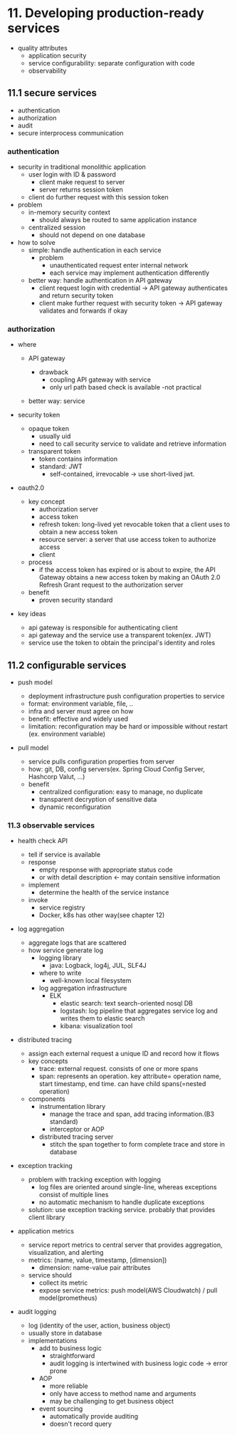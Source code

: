 # 11. Developing production-ready services

- quality attributes
  - application security
  - service configurability: separate configuration with code
  - observability

## 11.1 secure services

- authentication
- authorization
- audit
- secure interprocess communication

### authentication

- security in traditional monolithic application
  - user login with ID & password
    - client make request to server
    - server returns session token
  - client do further request with this session token
- problem
  - in-memory security context
    - should always be routed to same application instance
  - centralized session
    - should not depend on one database
- how to solve
  - simple: handle authentication in each service
    - problem
      - unauthenticated request enter internal network
      - each service may implement authentication differently
  - better way: handle authentication in API gateway
    - client request login with credential -> API gateway authenticates and return security token
    - client make further request with security token -> API gateway validates and forwards if okay

### authorization

- where

  - API gateway

    - drawback
      - coupling API gateway with service
      - only url path based check is available
        -not practical

  - better way: service

- security token

  - opaque token
    - usually uid
    - need to call security service to validate and retrieve information
  - transparent token
    - token contains information
    - standard: JWT
      - self-contained, irrevocable -> use short-lived jwt.

- oauth2.0

  - key concept
    - authorization server
    - access token
    - refresh token: long-lived yet revocable token that a client uses to obtain a new access token
    - resource server: a server that use access token to authorize access
    - client
  - process
    - if the access token has expired or is about to expire,
      the API Gateway obtains a new access token by making an OAuth 2.0 Refresh Grant request to the authorization server
  - benefit
    - proven security standard

- key ideas
  - api gateway is responsible for authenticating client
  - api gateway and the service use a transparent token(ex. JWT)
  - service use the token to obtain the principal's identity and roles

## 11.2 configurable services

- push model

  - deployment infrastructure push configuration properties to service
  - format: environment variable, file, ..
  - infra and server must agree on how
  - benefit: effective and widely used
  - limitation: reconfiguration may be hard or impossible without restart
    (ex. environment variable)

- pull model
  - service pulls configuration properties from server
  - how: git, DB, config servers(ex. Spring Cloud Config Server, Hashcorp Valut, ...)
  - benefit
    - centralized configuration: easy to manage, no duplicate
    - transparent decryption of sensitive data
    - dynamic reconfiguration

### 11.3 observable services

- health check API

  - tell if service is available
  - response
    - empty response with appropriate status code
    - or with detail description <- may contain sensitive information
  - implement
    - determine the health of the service instance
  - invoke
    - service registry
    - Docker, k8s has other way(see chapter 12)

- log aggregation

  - aggregate logs that are scattered
  - how service generate log
    - logging library
      - java: Logback, log4j, JUL, SLF4J
    - where to write
      - well-known local filesystem
    - log aggregation infrastructure
      - ELK
        - elastic search: text search-oriented nosql DB
        - logstash: log pipeline that aggregates service log and writes them to elastic search
        - kibana: visualization tool

- distributed tracing
  - assign each external request a unique ID and record how it flows
  - key concepts
    - trace: external request. consists of one or more spans
    - span: represents an operation. key attribute= operation name, start timestamp, end time. can have child spans(=nested operation)
  - components
    - instrumentation library
      - manage the trace and span, add tracing information.(B3 standard)
      - interceptor or AOP
    - distributed tracing server
      - stitch the span together to form complete trace and store in database
- exception tracking
  - problem with tracking exception with logging
    - log files are oriented around single-line, whereas exceptions consist of multiple lines
    - no automatic mechanism to handle duplicate exceptions
  - solution: use exception tracking service. probably that provides client library
- application metrics
  - service report metrics to central server that provides aggregation, visualization, and alerting
  - metrics: (name, value, timestamp, \[dimension\])
    - dimension: name-value pair attributes
  - service should
    - collect its metric
    - expose service metrics: push model(AWS Cloudwatch) / pull model(prometheus)
- audit logging
  - log (identity of the user, action, business object)
  - usually store in database
  - implementations
    - add to business logic
      - straightforward
      - audit logging is intertwined with business logic code -> error prone
    - AOP
      - more reliable
      - only have access to method name and arguments
      - may be challenging to get business object
    - event sourcing
      - automatically provide auditing
      - doesn't record query

